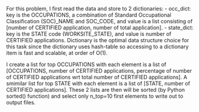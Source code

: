 For this problem, I first read the data and store to 2 dictionaries:
	- occ_dict: key is the OCCUPATIONS, a combination of Standard Occupational Classification (SOC)_NAME and SOC_CODE, and value is a list consisting of [number of CERTIFIED application, number of total application]. 
	- state_dict: key is the STATE code (WORKSITE_STATE), and value is number of CERTIFIED applications.
Dictionary is the optimal data structure choice for this task since the dictionary uses hash-table so accessing to a dictionary item is fast and scalable, at order of O(1).

I create a list for top OCCUPATIONS with each element is a list of [OCCUPATIONS, number of CERTIFIED applications, percentage of number of CERTIFIED applications wrt total number of CERTIFIED applications]. A smimilar list for top STATE with each element is a list of [STATE, number of CERTIFIED applications]. These 2 lists are then will be sorted (by Python sorted() function) and select only n_top=10 first elements to write out to output files.
